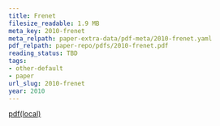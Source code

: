 ```yaml
---
title: Frenet
filesize_readable: 1.9 MB
meta_key: 2010-frenet
meta_relpath: paper-extra-data/pdf-meta/2010-frenet.yaml
pdf_relpath: paper-repo/pdfs/2010-frenet.pdf
reading_status: TBD
tags:
- other-default
- paper
url_slug: 2010-frenet
year: 2010
---
```


[pdf(local)](../../paper-repo/pdfs/2010-frenet.pdf)
